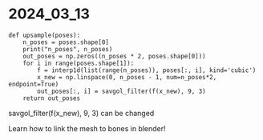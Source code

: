 # 2024_03_13

```
def upsample(poses):
    n_poses = poses.shape[0]
    print("n_poses", n_poses)
    out_poses = np.zeros((n_poses * 2, poses.shape[0]))
    for i in range(poses.shape[1]):
        f = interp1d(list(range(n_poses)), poses[:, i], kind='cubic')
        x_new = np.linspace(0, n_poses - 1, num=n_poses*2, endpoint=True)
        out_poses[:, i] = savgol_filter(f(x_new), 9, 3)
    return out_poses
```



savgol_filter(f(x_new), 9, 3) can be changed





Learn how to link the mesh to bones in blender!

